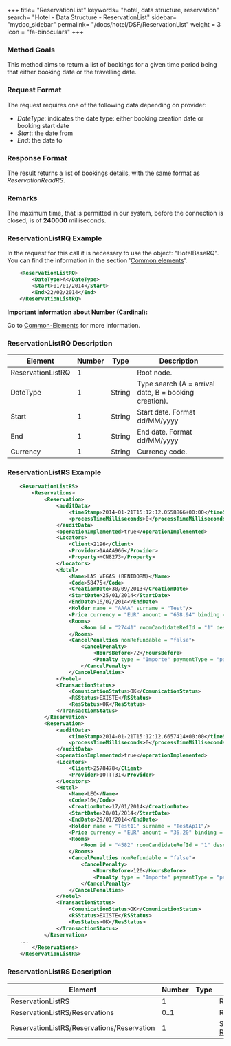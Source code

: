 +++
title= "ReservationList"
keywords= "hotel, data structure, reservation"
search= "Hotel - Data Structure - ReservationList"
sidebar= "mydoc_sidebar"
permalink= "/docs/hotel/DSF/ReservationList"
weight = 3
icon = "fa-binoculars"
+++



### Method Goals


This method aims to return a list of bookings for a given time period
being that either booking date or the travelling date.



### Request Format


The request requires one of the following data depending on provider:

-   *DateType*: indicates the date type: either booking creation date or
    booking start date
-   *Start*: the date from
-   *End*: the date to



### Response Format


The result returns a list of bookings details, with the same format as
*ReservationReadRS*.



### Remarks


The maximum time, that is permitted in our system, before the connection
is closed, is of **240000** milliseconds.



### ReservationListRQ Example

In the request for this call it is necessary to use the object: "HotelBaseRQ". You can find the information in the section '[Common elements](/connectiontypessellers/hotelpullsellers/methods/common-elements/)'.

~~~xml
    <ReservationListRQ>
        <DateType>A</DateType>
        <Start>01/01/2014</Start>
        <End>22/02/2014</End>
    </ReservationListRQ>
~~~



**Important information about Number (Cardinal):**

Go to [Common-Elements](/connectiontypessellers/hotelpullsellers/methods/common-elements/#Important) for more information.



### ReservationListRQ Description


| **Element**		| **Number**	| **Type**	| **Description**					|
| --------------------- | ------------- | ------------- | ----------------------------------------------------- |
| ReservationListRQ	| 1             |		| Root node.						|
| DateType       	| 1      	| String 	| Type search (A = arrival date, B = booking creation). |
| Start          	| 1      	| String 	| Start date. Format dd/MM/yyyy							|
| End            	| 1      	| String 	| End date. Format dd/MM/yyyy	 						|
| Currency       	| 1      	| String 	| Currency code.					|



### ReservationListRS Example

~~~xml
    <ReservationListRS>
        <Reservations>
            <Reservation>
                <auditData>
                    <timeStamp>2014-01-21T15:12:12.0558866+00:00</timeStamp>
                    <processTimeMilliseconds>0</processTimeMilliseconds>
                </auditData>
                <operationImplemented>true</operationImplemented>
                <Locators>
                    <Client>2196</Client>
                    <Provider>1AAAA966</Provider>
                    <Property>HCN8273</Property>
                </Locators>
                <Hotel>
                    <Name>LAS VEGAS (BENIDORM)</Name>
                    <Code>58475</Code>
                    <CreationDate>30/09/2013</CreationDate>
                    <StartDate>25/01/2014</StartDate>
                    <EndDate>16/02/2014</EndDate>
                    <Holder name = "AAAA" surname = "Test"/>
                    <Price currency = "EUR" amount = "658.94" binding = "false" commission = "-1"/>
                    <Rooms>
                        <Room id = "27441" roomCandidateRefId = "1" description = "Doble Standard"/>
                    </Rooms>
                    <CancelPenalties nonRefundable = "false">
                        <CancelPenalty>
                            <HoursBefore>72</HoursBefore>
                            <Penalty type = "Importe" paymentType = "pagoMinorista" currency = "EUR">29.95</Penalty>
                        </CancelPenalty>
                    </CancelPenalties>
                </Hotel>
                <TransactionStatus>
                    <ComunicationStatus>OK</ComunicationStatus>
                    <RSStatus>EXISTE</RSStatus>
                    <ResStatus>OK</ResStatus>
                </TransactionStatus>
            </Reservation>
            <Reservation>
                <auditData>
                    <timeStamp>2014-01-21T15:12:12.6657414+00:00</timeStamp>
                    <processTimeMilliseconds>0</processTimeMilliseconds>
                </auditData>
                <operationImplemented>true</operationImplemented>
                <Locators>
                    <Client>2578478</Client>
                    <Provider>10TTT31</Provider>
                </Locators>
                <Hotel>
                    <Name>LEO</Name>
                    <Code>10</Code>
                    <CreationDate>17/01/2014</CreationDate>
                    <StartDate>28/01/2014</StartDate>
                    <EndDate>29/01/2014</EndDate>
                    <Holder name = "Test11" surname = "TestAp11"/>
                    <Price currency = "EUR" amount = "36.20" binding = "false" commission = "-1"/>
                    <Rooms>
                        <Room id = "4582" roomCandidateRefId = "1" description = "Doble Standard.."/>
                    </Rooms>
                    <CancelPenalties nonRefundable = "false">
                        <CancelPenalty>
                            <HoursBefore>120</HoursBefore>
                            <Penalty type = "Importe" paymentType = "pagoMinorista" currency = "EUR">72.40</Penalty>
                        </CancelPenalty>
                    </CancelPenalties>
                </Hotel>
                <TransactionStatus>
                    <ComunicationStatus>OK</ComunicationStatus>
                    <RSStatus>EXISTE</RSStatus>
                    <ResStatus>OK</ResStatus>
                </TransactionStatus>
            </Reservation>
    ...
        </Reservations>
    </ReservationListRS>
~~~



### ReservationListRS Description


| **Element**					| **Number**	| **Type** | **Description**				|
| --------------------------------------------- | ------------- | -------- | ------------------------------------------ |
| ReservationListRS              		| 1             |	   | Root node.					|
| ReservationListRS/Reservations 		| 0..1          |	   | Reservations.				|
| ReservationListRS/Reservations/Reservation	| 1             |	   | Same structure as [ReservationReadRS](/connectiontypessellers/hotelpullsellers/methods/reservationmanagement/reservationread/#reservationreadrs-description).	|


